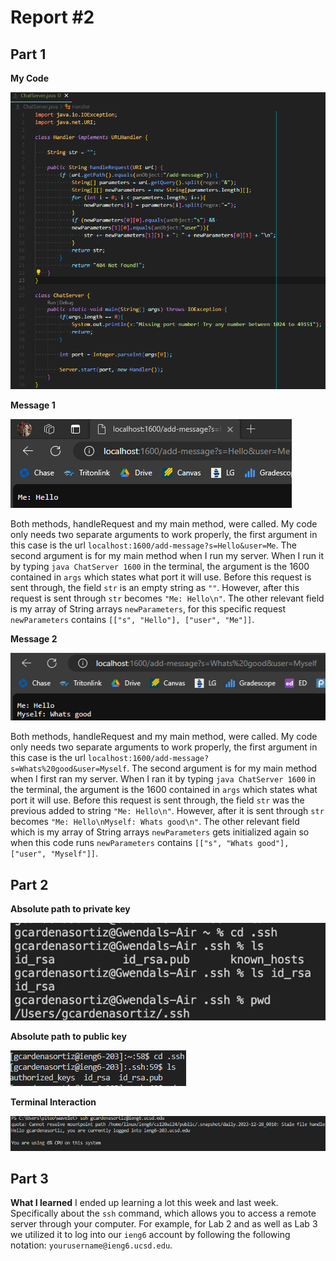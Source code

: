 # Report #2
## Part 1
**My Code**

![Image](code1.png)

**Message 1**

![Image](ss1.png) 

Both methods, handleRequest and my main method, were called. My code only needs two separate arguments to work properly, the first argument in this case is the url `localhost:1600/add-message?s=Hello&user=Me`. The second argument is for my main method when I run my server. When I run it by typing `java ChatServer 1600` in the terminal, the argument is the 1600 contained in `args` which states what port it will use. Before this request is sent through, the field `str` is an empty string as `""`. However, after this request is sent through `str` becomes `"Me: Hello\n"`. The other relevant field is my array of String arrays `newParameters`, for this specific request `newParameters` contains `[["s", "Hello"], ["user", "Me"]]`.

**Message 2**

![Image](ss2.png)

Both methods, handleRequest and my main method, were called. My code only needs two separate arguments to work properly, the first argument in this case is the url `localhost:1600/add-message?s=Whats%20good&user=Myself`. The second argument is for my main method when I first ran my server. When I ran it by typing `java ChatServer 1600` in the terminal, the argument is the 1600 contained in `args` which states what port it will use. Before this request is sent through, the field `str` was the previous added to string `"Me: Hello\n"`. However, after it is sent through `str` becomes `"Me: Hello\nMyself: Whats good\n"`. The other relevant field which is my array of String arrays `newParameters` gets initialized again so when this code runs `newParameters` contains `[["s", "Whats good"], ["user", "Myself"]]`.

## Part 2
**Absolute path to private key**

![Image](pvk.png)

**Absolute path to public key**

![Image](pck.png)

**Terminal Interaction**

![Image](np.png)

## Part 3
**What I learned**
I ended up learning a lot this week and last week. Specifically about the `ssh` command, which allows you to access a remote server through your computer. For example, for Lab 2 and as well as Lab 3 we utilized it to log into our `ieng6` account by following the following notation: `yourusername@ieng6.ucsd.edu`.
